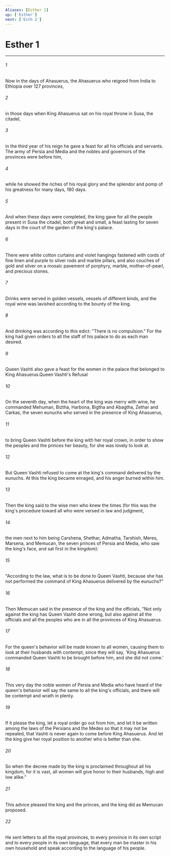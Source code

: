 ```yaml
---
Aliases: [Esther 1]
up: ['Esther']
next: ['Esth 2']
---
```

# Esther 1
***



###### 1 
Now in the days of Ahasuerus, the Ahasuerus who reigned from India to Ethiopia over 127 provinces, 

###### 2 
in those days when King Ahasuerus sat on his royal throne in Susa, the citadel, 

###### 3 
in the third year of his reign he gave a feast for all his officials and servants. The army of Persia and Media and the nobles and governors of the provinces were before him, 

###### 4 
while he showed the riches of his royal glory and the splendor and pomp of his greatness for many days, 180 days. 

###### 5 
And when these days were completed, the king gave for all the people present in Susa the citadel, both great and small, a feast lasting for seven days in the court of the garden of the king's palace. 

###### 6 
There were white cotton curtains and violet hangings fastened with cords of fine linen and purple to silver rods and marble pillars, and also couches of gold and silver on a mosaic pavement of porphyry, marble, mother-of-pearl, and precious stones. 

###### 7 
Drinks were served in golden vessels, vessels of different kinds, and the royal wine was lavished according to the bounty of the king. 

###### 8 
And drinking was according to this edict: "There is no compulsion." For the king had given orders to all the staff of his palace to do as each man desired. 

###### 9 
Queen Vashti also gave a feast for the women in the palace that belonged to King Ahasuerus.Queen Vashti's Refusal 

###### 10 
On the seventh day, when the heart of the king was merry with wine, he commanded Mehuman, Biztha, Harbona, Bigtha and Abagtha, Zethar and Carkas, the seven eunuchs who served in the presence of King Ahasuerus, 

###### 11 
to bring Queen Vashti before the king with her royal crown, in order to show the peoples and the princes her beauty, for she was lovely to look at. 

###### 12 
But Queen Vashti refused to come at the king's command delivered by the eunuchs. At this the king became enraged, and his anger burned within him. 

###### 13 
Then the king said to the wise men who knew the times (for this was the king's procedure toward all who were versed in law and judgment, 

###### 14 
the men next to him being Carshena, Shethar, Admatha, Tarshish, Meres, Marsena, and Memucan, the seven princes of Persia and Media, who saw the king's face, and sat first in the kingdom): 

###### 15 
"According to the law, what is to be done to Queen Vashti, because she has not performed the command of King Ahasuerus delivered by the eunuchs?" 

###### 16 
Then Memucan said in the presence of the king and the officials, "Not only against the king has Queen Vashti done wrong, but also against all the officials and all the peoples who are in all the provinces of King Ahasuerus. 

###### 17 
For the queen's behavior will be made known to all women, causing them to look at their husbands with contempt, since they will say, 'King Ahasuerus commanded Queen Vashti to be brought before him, and she did not come.' 

###### 18 
This very day the noble women of Persia and Media who have heard of the queen's behavior will say the same to all the king's officials, and there will be contempt and wrath in plenty. 

###### 19 
If it please the king, let a royal order go out from him, and let it be written among the laws of the Persians and the Medes so that it may not be repealed, that Vashti is never again to come before King Ahasuerus. And let the king give her royal position to another who is better than she. 

###### 20 
So when the decree made by the king is proclaimed throughout all his kingdom, for it is vast, all women will give honor to their husbands, high and low alike." 

###### 21 
This advice pleased the king and the princes, and the king did as Memucan proposed. 

###### 22 
He sent letters to all the royal provinces, to every province in its own script and to every people in its own language, that every man be master in his own household and speak according to the language of his people.
